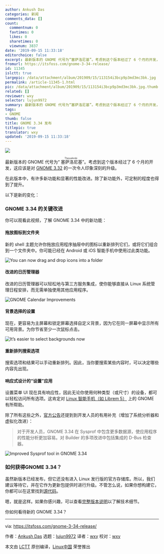 ```yaml
---
author: Ankush Das
categories: 新闻
comments_data: []
count:
  commentnum: 0
  favtimes: 0
  likes: 0
  sharetimes: 0
  viewnum: 3837
date: '2019-09-15 11:33:18'
editorchoice: false
excerpt: 最新版本的 GNOME 代号为“塞萨洛尼基”。考虑到这个版本经过了 6 个月的开发，这应该是对 GNOME 3.32 的一次令人印象深刻的升级。
fromurl: https://itsfoss.com/gnome-3-34-release/
id: 11345
islctt: true
largepic: /data/attachment/album/201909/15/113154i3bcp9p3md3mc3bk.jpg
permalink: /article-11345-1.html
pic: /data/attachment/album/201909/15/113154i3bcp9p3md3mc3bk.jpg.thumb.jpg
related: []
reviewer: wxy
selector: lujun9972
summary: 最新版本的 GNOME 代号为“塞萨洛尼基”。考虑到这个版本经过了 6 个月的开发，这应该是对 GNOME 3.32 的一次令人印象深刻的升级。
tags:
- GNOME
thumb: false
title: GNOME 3.34 发布
titlepic: true
translator: wxy
updated: '2019-09-15 11:33:18'
---
```


![](/data/attachment/album/201909/15/113154i3bcp9p3md3mc3bk.jpg)


最新版本的 GNOME 代号为“<ruby> 塞萨洛尼基 <rt>  Thessaloniki </rt></ruby>”。考虑到这个版本经过了 6 个月的开发，这应该是对 [GNOME 3.32](https://www.gnome.org/news/2019/03/gnome-3-32-released/) 的一次令人印象深刻的升级。


在此版本中，有许多新功能和显著的性能改进。除了新功能外，可定制的程度也得到了提升。


以下是新的变化：


### GNOME 3.34 的关键改进


你可以观看此视频，了解 GNOME 3.34 中的新功能：






#### 拖放图标到文件夹


新的 shell 主题允许你拖放应用程序抽屉中的图标以重新排列它们，或将它们组合到一个文件夹中。你可能已经在 Android 或 iOS 智能手机中使用过此类功能。


![You can now drag and drop icons into a folder](/data/attachment/album/201909/15/113322d7ynnbb4p5bdiipn.png)


#### 改进的日历管理器


改进的日历管理器可以轻松地与第三方服务集成，使你能够直接从 Linux 系统管理日程安排，而无需单独使用其他应用程序。


![GNOME Calendar Improvements](/data/attachment/album/201909/15/113323qb7oo8i7vo1sfbvo.jpg)


#### 背景选择的设置


现在，更容易为主屏幕和锁定屏幕选择自定义背景，因为它在同一屏幕中显示所有可用背景。为你节省至少一次鼠标点击。


![It’s easier to select backgrounds now](/data/attachment/album/201909/15/113327izp709j7ipcvit1s.png)


#### 重新排列搜索选项


搜索选项和结果可以手动重新排列。因此，当你要搜索某些内容时，可以决定哪些内容先出现。


#### 响应式设计的“设置”应用


设置菜单 UI 现在具有响应性，因此无论你使用何种类型（或尺寸）的设备，都可以轻松访问所有选项。这肯定对 [Linux 智能手机（如 Librem 5）](https://itsfoss.com/librem-linux-phone/) 上的 GNOME 有所帮助。


除了所有这些之外，[官方公告](https://www.gnome.org/press/2019/09/gnome-3-34-released/)还提到到开发人员的有用补充（增加了系统分析器和虚拟化改进）：



> 
> 对于开发人员，GNOME 3.34 在 Sysprof 中包含更多数据源，使应用程序的性能分析更加容易。对 Builder 的多项改进中包括集成的 D-Bus 检查器。
> 
> 
> 


![Improved Sysprof tool in GNOME 3.34](/data/attachment/album/201909/15/113329uc5qpqkkcjcklaiq.jpg)


### 如何获得GNOME 3.34？


虽然新版本已经发布，但它还没有进入 Linux 发行版的官方存储库。所以，我们建议等待它，并在它作为更新包提供时进行升级。不管怎么说，如果你想构建它，你都可以在这里找到[源代码](https://download.gnome.org/)。


嗯，就是这样。如果你感兴趣，可以查看[完整版本说明](https://help.gnome.org/misc/release-notes/3.34/)以了解技术细节。


你如何看待新的 GNOME 3.34？




---


via: <https://itsfoss.com/gnome-3-34-release/>


作者：[Ankush Das](https://itsfoss.com/author/ankush/) 选题：[lujun9972](https://github.com/lujun9972) 译者：[wxy](https://github.com/wxy) 校对：[wxy](https://github.com/wxy)


本文由 [LCTT](https://github.com/LCTT/TranslateProject) 原创编译，[Linux中国](https://linux.cn/) 荣誉推出